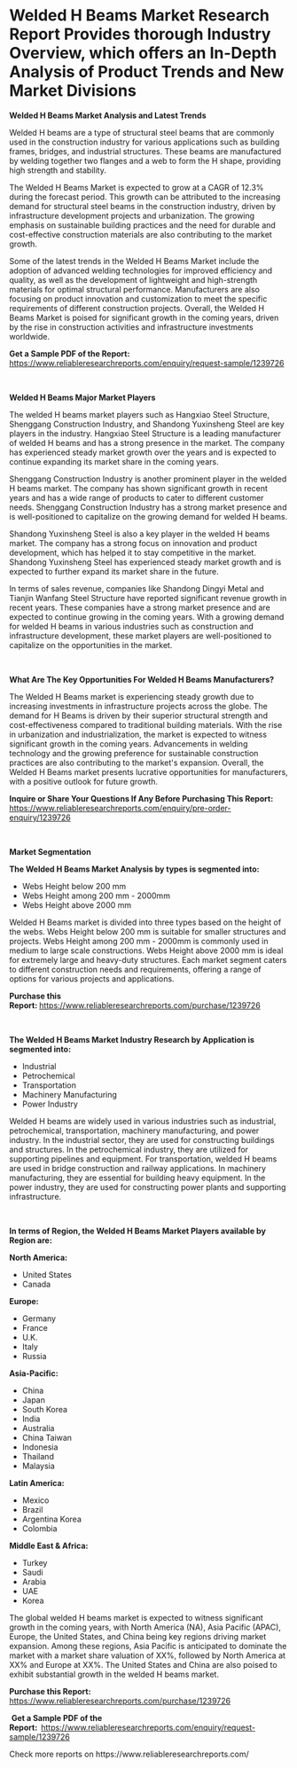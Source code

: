 <p><h1>Welded H Beams Market Research Report Provides thorough Industry Overview, which offers an In-Depth Analysis of Product Trends and New Market Divisions</h1></p><p><strong>Welded H Beams Market Analysis and Latest Trends</strong></p>
<p><p>Welded H beams are a type of structural steel beams that are commonly used in the construction industry for various applications such as building frames, bridges, and industrial structures. These beams are manufactured by welding together two flanges and a web to form the H shape, providing high strength and stability.</p><p>The Welded H Beams Market is expected to grow at a CAGR of 12.3% during the forecast period. This growth can be attributed to the increasing demand for structural steel beams in the construction industry, driven by infrastructure development projects and urbanization. The growing emphasis on sustainable building practices and the need for durable and cost-effective construction materials are also contributing to the market growth.</p><p>Some of the latest trends in the Welded H Beams Market include the adoption of advanced welding technologies for improved efficiency and quality, as well as the development of lightweight and high-strength materials for optimal structural performance. Manufacturers are also focusing on product innovation and customization to meet the specific requirements of different construction projects. Overall, the Welded H Beams Market is poised for significant growth in the coming years, driven by the rise in construction activities and infrastructure investments worldwide.</p></p>
<p><strong>Get a Sample PDF of the Report:&nbsp;</strong> <a href="https://www.reliableresearchreports.com/enquiry/request-sample/1239726">https://www.reliableresearchreports.com/enquiry/request-sample/1239726</a></p>
<p>&nbsp;</p>
<p><strong>Welded H Beams Major Market Players</strong></p>
<p><p>The welded H beams market players such as Hangxiao Steel Structure, Shenggang Construction Industry, and Shandong Yuxinsheng Steel are key players in the industry. Hangxiao Steel Structure is a leading manufacturer of welded H beams and has a strong presence in the market. The company has experienced steady market growth over the years and is expected to continue expanding its market share in the coming years.</p><p>Shenggang Construction Industry is another prominent player in the welded H beams market. The company has shown significant growth in recent years and has a wide range of products to cater to different customer needs. Shenggang Construction Industry has a strong market presence and is well-positioned to capitalize on the growing demand for welded H beams.</p><p>Shandong Yuxinsheng Steel is also a key player in the welded H beams market. The company has a strong focus on innovation and product development, which has helped it to stay competitive in the market. Shandong Yuxinsheng Steel has experienced steady market growth and is expected to further expand its market share in the future.</p><p>In terms of sales revenue, companies like Shandong Dingyi Metal and Tianjin Wanfang Steel Structure have reported significant revenue growth in recent years. These companies have a strong market presence and are expected to continue growing in the coming years. With a growing demand for welded H beams in various industries such as construction and infrastructure development, these market players are well-positioned to capitalize on the opportunities in the market.</p></p>
<p>&nbsp;</p>
<p><strong>What Are The Key Opportunities For Welded H Beams Manufacturers?</strong></p>
<p><p>The Welded H Beams market is experiencing steady growth due to increasing investments in infrastructure projects across the globe. The demand for H Beams is driven by their superior structural strength and cost-effectiveness compared to traditional building materials. With the rise in urbanization and industrialization, the market is expected to witness significant growth in the coming years. Advancements in welding technology and the growing preference for sustainable construction practices are also contributing to the market's expansion. Overall, the Welded H Beams market presents lucrative opportunities for manufacturers, with a positive outlook for future growth.</p></p>
<p><strong>Inquire or Share Your Questions If Any Before Purchasing This Report:</strong> <a href="https://www.reliableresearchreports.com/enquiry/pre-order-enquiry/1239726">https://www.reliableresearchreports.com/enquiry/pre-order-enquiry/1239726</a></p>
<p>&nbsp;</p>
<p><strong>Market Segmentation</strong></p>
<p><strong>The Welded H Beams Market Analysis by types is segmented into:</strong></p>
<p><ul><li>Webs Height below 200 mm</li><li>Webs Height among 200 mm - 2000mm</li><li>Webs Height above 2000 mm</li></ul></p>
<p><p>Welded H Beams market is divided into three types based on the height of the webs. Webs Height below 200 mm is suitable for smaller structures and projects. Webs Height among 200 mm - 2000mm is commonly used in medium to large scale constructions. Webs Height above 2000 mm is ideal for extremely large and heavy-duty structures. Each market segment caters to different construction needs and requirements, offering a range of options for various projects and applications.</p></p>
<p><strong>Purchase this Report:&nbsp;</strong><a href="https://www.reliableresearchreports.com/purchase/1239726">https://www.reliableresearchreports.com/purchase/1239726</a></p>
<p>&nbsp;</p>
<p><strong>The Welded H Beams Market Industry Research by Application is segmented into:</strong></p>
<p><ul><li>Industrial</li><li>Petrochemical</li><li>Transportation</li><li>Machinery Manufacturing</li><li>Power Industry</li></ul></p>
<p><p>Welded H beams are widely used in various industries such as industrial, petrochemical, transportation, machinery manufacturing, and power industry. In the industrial sector, they are used for constructing buildings and structures. In the petrochemical industry, they are utilized for supporting pipelines and equipment. For transportation, welded H beams are used in bridge construction and railway applications. In machinery manufacturing, they are essential for building heavy equipment. In the power industry, they are used for constructing power plants and supporting infrastructure.</p></p>
<p>&nbsp;</p>
<p><strong>In terms of Region, the Welded H Beams Market Players available by Region are:</strong></p>
<p>
    <p> <strong> North America: </strong>
        <ul>
            <li>United States</li>
            <li>Canada</li>
        </ul>
        </p> 
    <p> <strong> Europe: </strong>
        <ul>
            <li>Germany</li>
            <li>France</li>
            <li>U.K.</li>
            <li>Italy</li>
            <li>Russia</li>
        </ul>
        </p> 
    <p> <strong> Asia-Pacific: </strong>
        <ul>
            <li>China</li>
            <li>Japan</li>
            <li>South Korea</li>
            <li>India</li>
            <li>Australia</li>
            <li>China Taiwan</li>
            <li>Indonesia</li>
            <li>Thailand</li>
            <li>Malaysia</li>
        </ul>
        </p> 
    <p> <strong> Latin America: </strong>
        <ul>
            <li>Mexico</li>
            <li>Brazil</li>
            <li>Argentina Korea</li>
            <li>Colombia</li>
        </ul>
        </p> 
    <p> <strong> Middle East & Africa: </strong>
        <ul>
            <li>Turkey</li>
            <li>Saudi</li>
            <li>Arabia</li>
            <li>UAE</li>
            <li>Korea</li>
        </ul>
    </p>
    </p>
<p><p>The global welded H beams market is expected to witness significant growth in the coming years, with North America (NA), Asia Pacific (APAC), Europe, the United States, and China being key regions driving market expansion. Among these regions, Asia Pacific is anticipated to dominate the market with a market share valuation of XX%, followed by North America at XX% and Europe at XX%. The United States and China are also poised to exhibit substantial growth in the welded H beams market.</p></p>
<p><strong>Purchase this Report: </strong><a href="https://www.reliableresearchreports.com/purchase/1239726">https://www.reliableresearchreports.com/purchase/1239726</a></p>
<p>&nbsp;<strong>Get a Sample PDF of the Report:&nbsp;&nbsp;</strong><a href="https://www.reliableresearchreports.com/enquiry/request-sample/1239726">https://www.reliableresearchreports.com/enquiry/request-sample/1239726</a></p>
<p><strong></strong></p>
<p>Check more reports on https://www.reliableresearchreports.com/</p>